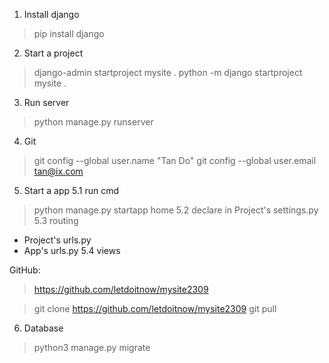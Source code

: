 1. Install django
> pip install django

2. Start a project 
> django-admin startproject mysite .
> python -m django startproject mysite .

3. Run server
> python manage.py runserver 

4. Git
> git config --global user.name "Tan Do"
> git config --global user.email tan@ix.com

5. Start a app
5.1 run cmd
> python manage.py startapp home
5.2 declare in Project's settings.py
5.3 routing
- Project's urls.py
- App's urls.py
5.4 views

GitHub:
> https://github.com/letdoitnow/mysite2309

> git clone https://github.com/letdoitnow/mysite2309
> git pull

6. Database
> python3 manage.py migrate